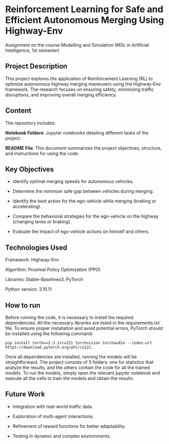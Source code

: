 # Reinforcement Learning for Safe and Efficient Autonomous Merging Using Highway-Env
Assignment on the course Modelling and Simulation (MSc in Artificial Intelligence, 1st semester)

## Project Description

This project explores the application of Reinforcement Learning (RL) to optimize autonomous highway merging maneuvers using the Highway-Env framework. The research focuses on ensuring safety, minimizing traffic disruptions, and improving overall merging efficiency.

## Content

The repository includes:

**Notebook Folders**: Jupyter notebooks detailing different tasks of the project.

**README File**: This document summarizes the project objectives, structure, and instructions for using the code.

## Key Objectives

- Identify optimal merging speeds for autonomous vehicles.
  
- Determine the minimum safe gap between vehicles during merging.
  
- Identify the best action for the ego-vehicle while merging (braking or accelerating).
  
- Compare the behavioral strategies for the ego-vehicle on the highway (changing lanes or braking).
  
- Evaluate the impact of ego-vehicle actions on himself and others.

## Technologies Used

Framework: Highway-Env

Algorithm: Proximal Policy Optimization (PPO)

Libraries: Stable-Baselines3, PyTorch

Python version: 3.10.11

## How to run

Before running the code, it is necessary to install the required dependencies. All the necessary libraries are listed in the requirements.txt` file. To ensure proper installation and avoid potential errors, PyTorch should be installed using the following command:

`pip install torch==2.3.1+cu121 torchvision torchaudio --index-url https://download.pytorch.org/whl/cu121.`

Once all dependencies are installed, running the models will be straightforward. The project consists of 5 folders: one for statistics that analyze the results, and the others contain the code for all the trained models. To run the models, simply open the relevant jupyter notebook and execute all the cells to train the models and obtain the results.



## Future Work

- Integration with real-world traffic data.
  
- Exploration of multi-agent interactions.

- Refinement of reward functions for better adaptability.

- Testing in dynamic and complex environments.



